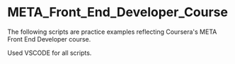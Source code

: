 # META_Front_End_Developer_Course
The following scripts are practice examples reflecting Coursera's META Front End Developer course.

Used VSCODE for all scripts.
